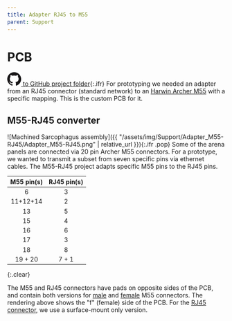 ```yaml
---
title: Adapter RJ45 to M55
parent: Support
---
```


# PCB

[![Open GitHub folder](/assets/img/GitHub-Mark-32px.png) to GitHub project folder](https://github.com/reiserlab/Component-Design/tree/main/Support/PCB_Adapter_M55-RJ45){:.ifr}
For prototyping we needed an adapter from an RJ45 connector (standard network) to an [Harwin Archer M55](https://www.harwin.com/products/M55-6002042R/) with a specific mapping. This is the custom PCB for it.

## M55-RJ45 converter

![Machined Sarcophagus assembly]({{ "/assets/img/Support/Adapter_M55-RJ45/Adapter_M55-RJ45.png" | relative_url }}){:.ifr .pop}
Some of the arena panels are connected via 20 pin Archer M55 connectors. For a prototype, we wanted to transmit a subset from seven specific pins via ethernet cables. The M55-RJ45 project adapts specific M55 pins to the RJ45 pins.

| M55 pin(s) | RJ45 pin(s) |
| :---:      | :---:       |
| 6          | 3           |
| 11+12+14   | 2           |
| 13         | 5           |
| 15         | 4           |
| 16         | 6           |
| 17         | 3           |
| 18         | 8           |
| 19 + 20    | 7 + 1       |
{:.clear}

The M55 and RJ45 connectors have pads on opposite sides of the PCB, and contain both versions for [male](https://www.digikey.com/short/zjdjrj) and [female](https://www.digikey.com/short/zjdjr1) M55 connectors. The rendering above shows the "f" (female) side of the PCB. For the [RJ45 connector](https://www.digikey.com/short/zjdjf8), we use a surface-mount only version.
